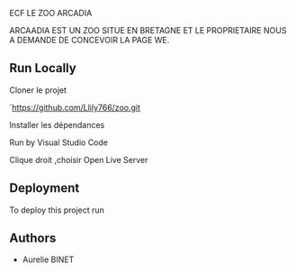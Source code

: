 
ECF LE ZOO ARCADIA

ARCAADIA EST UN ZOO SITUE EN BRETAGNE ET LE PROPRIETAIRE NOUS A DEMANDE DE CONCEVOIR LA PAGE WE.


## Run Locally

Cloner le projet

`https://github.com/Llily766/zoo.git


Installer les dépendances 

Run by Visual Studio Code

Clique droit ,choisir Open Live Server




## Deployment

To deploy this project run



## Authors

- Aurelie BINET

